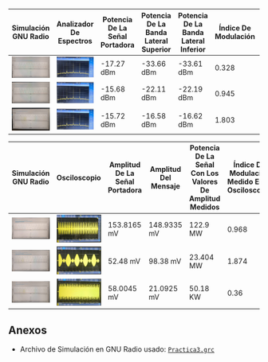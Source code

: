 | Simulación GNU Radio | Analizador De Espectros | Potencia De La Señal Portadora | Potencia De La Banda Lateral Superior | Potencia De La Banda Lateral Inferior | Índice De Modulación | Frecuencia Del Mensaje | Relación Señal A Ruido Medida |
|-----------------|-----------------------| -----------------------| -----------------------|-----------------------|-----------------------|-----------------------|-----------------------|
| <img src="punto_1/SimulacionGNURadioKaAmMayor1.PNG"> | <img src="punto_1/AnalizadorKaAmMayor1.PNG"> | -17.27 dBm | -33.66 dBm | -33.61 dBm |  0.328 | 20 KHz | 62.73 dBm |
| <img src="punto_1/SimulacionGNURadioKaAmIgual1.PNG"> | <img src="punto_1/AnalizadorKaAmMayor1.PNG"> | -15.68 dBm | -22.11 dBm | -22.19 dBm |  0.945 | 20 KHz | 64.32 dBm |
| <img src="punto_1/SimulacionGNURadioKaAmMenor1.PNG"> | <img src="punto_1/AnalizadorKaAmMayor1.PNG"> | -15.72 dBm | -16.58 dBm | -16.62 dBm |  1.803 | 20 KHz | 64.28 dBm |


| Simulación GNU Radio | Osciloscopio | Amplitud De La Señal Portadora | Amplitud Del Mensaje | Potencia De La Señal Con Los Valores De Amplitud Medidos | Índice De Modulación Medido En El Osciloscopio | Frecuencia Del Mensaje |
|-----------------|-----------------------| -----------------------| -----------------------|-----------------------|-----------------------|-----------------------|
| <img src="punto_2/Caso1SimulacionGNURadio.PNG"> | <img src="punto_2/Caso1Osciloscopio.PNG"> | 153.8165 mV | 148.9335 mV | 122.9 MW |  0.968 | 20 KHz |
| <img src="punto_2/Caso2SimulacionGNURadio.PNG"> | <img src="punto_2/Caso2Osciloscopio.PNG"> | 52.48 mV | 98.38 mV | 23.404 MW |  1.874 | 20 KHz |
| <img src="punto_2/Caso3SimulacionGNURadio.PNG"> | <img src="punto_2/Caso3Osciloscopio.PNG"> | 58.0045 mV | 21.0925 mV | 50.18 KW | 0.36 | 20 KHz |

## **Anexos**
- Archivo de Simulación en GNU Radio usado: [`Practica3.grc`](https://github.com/SpikedRex/GNURADIO_LABCOMUIS_2025_1_B1C_G2/blob/main/practica_3/Modulaciones%20lineales/Practica3.grc)
